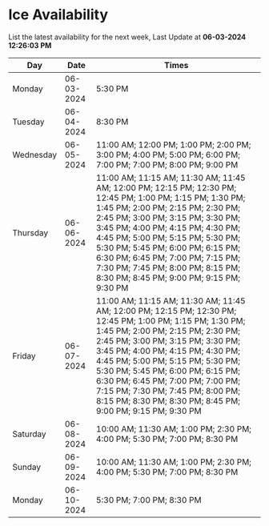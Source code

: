 # Ice Availability

List the latest availability for the next week, Last Update at **06-03-2024 12:26:03 PM**

| Day         | Date        | Times       |
| ----------- | ----------- | ----------- |
|Monday|06-03-2024|5:30 PM|
|Tuesday|06-04-2024|8:30 PM|
|Wednesday|06-05-2024|11:00 AM; 12:00 PM; 1:00 PM; 2:00 PM; 3:00 PM; 4:00 PM; 5:00 PM; 6:00 PM; 7:00 PM; 7:00 PM; 8:00 PM; 9:00 PM|
|Thursday|06-06-2024|11:00 AM; 11:15 AM; 11:30 AM; 11:45 AM; 12:00 PM; 12:15 PM; 12:30 PM; 12:45 PM; 1:00 PM; 1:15 PM; 1:30 PM; 1:45 PM; 2:00 PM; 2:15 PM; 2:30 PM; 2:45 PM; 3:00 PM; 3:15 PM; 3:30 PM; 3:45 PM; 4:00 PM; 4:15 PM; 4:30 PM; 4:45 PM; 5:00 PM; 5:15 PM; 5:30 PM; 5:30 PM; 5:45 PM; 6:00 PM; 6:15 PM; 6:30 PM; 6:45 PM; 7:00 PM; 7:15 PM; 7:30 PM; 7:45 PM; 8:00 PM; 8:15 PM; 8:30 PM; 8:45 PM; 9:00 PM; 9:15 PM; 9:30 PM|
|Friday|06-07-2024|11:00 AM; 11:15 AM; 11:30 AM; 11:45 AM; 12:00 PM; 12:15 PM; 12:30 PM; 12:45 PM; 1:00 PM; 1:15 PM; 1:30 PM; 1:45 PM; 2:00 PM; 2:15 PM; 2:30 PM; 2:45 PM; 3:00 PM; 3:15 PM; 3:30 PM; 3:45 PM; 4:00 PM; 4:15 PM; 4:30 PM; 4:45 PM; 5:00 PM; 5:15 PM; 5:30 PM; 5:30 PM; 5:45 PM; 6:00 PM; 6:15 PM; 6:30 PM; 6:45 PM; 7:00 PM; 7:00 PM; 7:15 PM; 7:30 PM; 7:45 PM; 8:00 PM; 8:15 PM; 8:30 PM; 8:30 PM; 8:45 PM; 9:00 PM; 9:15 PM; 9:30 PM|
|Saturday|06-08-2024|10:00 AM; 11:30 AM; 1:00 PM; 2:30 PM; 4:00 PM; 5:30 PM; 7:00 PM; 8:30 PM|
|Sunday|06-09-2024|10:00 AM; 11:30 AM; 1:00 PM; 2:30 PM; 4:00 PM; 5:30 PM; 7:00 PM; 8:30 PM|
|Monday|06-10-2024|5:30 PM; 7:00 PM; 8:30 PM|
